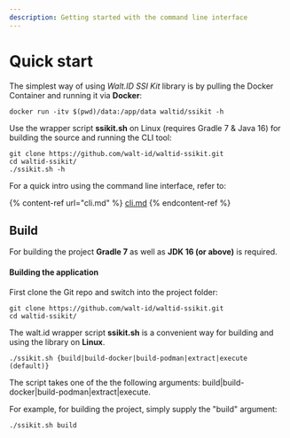 ```yaml
---
description: Getting started with the command line interface
---
```


# Quick start

The simplest way of using _Walt.ID SSI Kit_ library is by pulling the Docker Container and running it via **Docker**:

```
docker run -itv $(pwd)/data:/app/data waltid/ssikit -h
```

Use the wrapper script **ssikit.sh** on Linux (requires Gradle 7 & Java 16) for building the source and running the CLI tool:

```
git clone https://github.com/walt-id/waltid-ssikit.git
cd waltid-ssikit/
./ssikit.sh -h
```

For a quick intro using the command line interface, refer to:

{% content-ref url="cli.md" %}
[cli.md](cli.md)
{% endcontent-ref %}

## Build

For building the project **Gradle 7** as well as **JDK 16 (or above)** is required.

#### Building the application

First clone the Git repo and switch into the project folder:

```
git clone https://github.com/walt-id/waltid-ssikit.git
cd waltid-ssikit/
```

The walt.id wrapper script **ssikit.sh** is a convenient way for building and using the library on **Linux**.

```
./ssikit.sh {build|build-docker|build-podman|extract|execute (default)}
```

The script takes one of the the following arguments: build|build-docker|build-podman|extract|execute.

For example, for building the project, simply supply the "build" argument:

```
./ssikit.sh build
```
